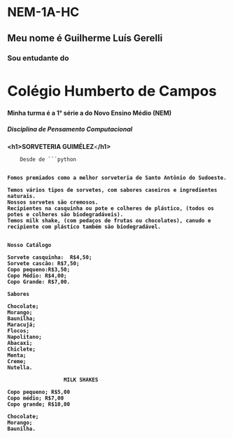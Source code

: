 # NEM-1A-HC
## Meu nome é Guilherme Luís Gerelli
### Sou entudante do ****<h1>****Colégio Humberto de Campos****</h1>****
#### Minha turma é a 1° série a do Novo Ensino Médio (NEM)
##### Disciplina de _Pensamento Computacional_



 **<**h1>SORVETERIA GUIMÉLEZ****<**/h1>**

        Desde de ```python
**<strong>**
```2012****<strong>**** trazendo os melhores sorvetes para você.

Fomos premiados como a melhor sorveteria de Santo Antônio do Sudoeste.

Temos vários tipos de sorvetes, com sabores caseiros e ingredientes naturais.
Nossos sorvetes são cremosos.
Recipientes na casquinha ou pote e colheres de plástico, (todos os potes e colheres são biodegradáveis). 
Temos milk shake, (com pedaços de frutas ou chocolates), canudo e recipiente com plástico também são biodegradável.


Nosso Catálogo 

Sorvete casquinha:  R$4,50;
Sorvete cascão: R$7,50;
Copo pequeno:R$3,50;
Copo Médio: R$4,00;
Copo Grande: R$7,00.

Sabores

Chocolate;
Morango;
Baunilha;
Maracujá;
Flocos;
Napolitano;
Abacaxi;
Chiclete;
Menta;
Creme;
Nutella.

                  MILK SHAKES

Copo pequeno; R$5,00
Copo médio; R$7,00
Copo grande; R$10,00

Chocolate;                             
Morango;                               
Baunilha.








